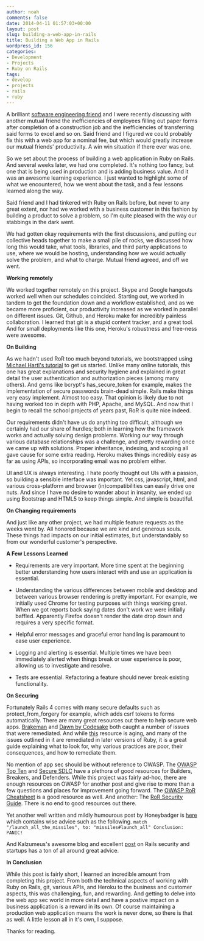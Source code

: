 ```yaml
---
author: noah
comments: false
date: 2014-04-11 01:57:03+00:00
layout: post
slug: building-a-web-app-in-rails
title: Building a Web App in Rails
wordpress_id: 156
categories:
- Development
- Projects
- Ruby on Rails
tags:
- develop
- projects
- rails
- ruby
---
```


A brilliant [software engineering friend](http://blaedj.github.io/) and I were recently discussing with another mutual friend the inefficiencies of employees filling out paper forms after completion of a construction job and the inefficiencies of transferring said forms to excel and so on. Said friend and I figured we could probably fix this with a web app for a nominal fee, but which would greatly increase our mutual friends' productivity. A win win situation if there ever was one.

So we set about the process of building a web application in Ruby on Rails. And several weeks later, we had one completed. It's nothing too fancy, but one that is being used in production and is adding business value. And it was an awesome learning experience. I just wanted to highlight some of what we encountered, how we went about the task, and a few lessons learned along the way.

Said friend and I had tinkered with Ruby on Rails before, but never to any great extent, nor had we worked with a business customer in this fashion by building a product to solve a problem, so I'm quite pleased with the way our stabbings in the dark went.

We had gotten okay requirements with the first discussions, and putting our collective heads together to make a small pile of rocks, we discussed how long this would take, what tools, libraries, and third party applications to use, where we would be hosting, understanding how we would actually solve the problem, and what to charge. Mutual friend agreed, and off we went.

**Working remotely**

We worked together remotely on this project. Skype and Google hangouts worked well when our schedules coincided. Starting out, we worked in tandem to get the foundation
down and a workflow established, and as we became more proficient, our productivity increased as we worked in parallel on different issues. Git, Github, and Heroku make for incredibly painless collaboration. I learned that git is a stupid content tracker, and a great tool. And for small deployments like this one, Heroku's robustness and free-ness were awesome.

**On Building**

As we hadn't used RoR too much beyond tutorials, we bootstrapped using [Michael Hartl's tutorial](http://ruby.railstutorial.org/) to get us started. Unlike many online tutorials, this one has great explanations and security hygiene and explained in great detail the user authentication and authorization pieces (among many others). And gems like bcrypt's has_secure_token for example, makes the implementation of secure passwords brain-dead simple. Rails make things very easy implement. Almost too easy. That opinion is likely due to not having worked too in depth with PHP, Apache, and MySQL. And now that I begin to recall the school projects of years past, RoR is quite nice indeed.

Our requirements didn't have us do anything too difficult, although we certainly had our share of hurdles; both in learning how the framework works and actually solving design problems. Working our way through various database relationships was a challenge, and pretty rewarding once we came up with solutions. Proper inheritance, indexing, and scoping all gave cause for some extra reading. Heroku makes things incredibly easy as far as using APIs, so incorporating email was no problem either.

UI and UX is always interesting. I hate poorly thought out UIs with a passion, so building a sensible interface was important. Yet css, javascript, html, and various cross-platform and browser (in)compatibilities can easily drive one nuts. And since I have no desire to wander about in insanity, we ended up using Bootstrap and HTML5 to keep things simple. And simple is beautiful.

**On Changing requirements**

And just like any other project, we had multiple feature requests as the weeks went by. All honored because we are kind and generous souls. These things had impacts on our initial estimates, but understandably so from our wonderful customer's perspective.

**A Few Lessons Learned**



	
  * Requirements are very important. More time spent at the beginning better understanding how users interact with and use an application is essential.

	
  * Understanding the various differences between mobile and desktop and between various browser rendering is pretty important. For example, we initially used Chrome for testing purposes with things working great. When we got reports back saying dates don't work we were initially baffled. Apparently Firefox doesn't render the date drop down and requires a very specific format.

	
  * Helpful error messages and graceful error handling is paramount to ease user experience.

	
  * Logging and alerting is essential. Multiple times we have been immediately alerted when things break or user experience is poor, allowing us to investigate and resolve.

	
  * Tests are essential. Refactoring a feature should never break existing functionality.



**On Securing**

Fortunately Rails 4 comes with many secure defaults such as protect_from_forgery for example, which adds csrf tokens to forms automatically. There are many great resources out there to help secure web apps. [Brakeman](http://brakemanscanner.org/) and [Dawn by Codesake](https://github.com/codesake/codesake-dawn) both caught a number of issues that were remediated. And while [this](https://www.owasp.org/images/8/89/Rails_Security_2.pdf) resource is aging, and many of the issues outlined in it are remediated in later versions of Ruby, it is a great guide explaining what to look for, why various practices are poor, their consequences, and how to remediate them.

No mention of app sec should be without reference to OWASP. The [OWASP Top Ten](https://www.owasp.org/index.php/Category:OWASP_Top_Ten_Project) and [Secure SDLC](https://www.owasp.org/index.php/Secure_SDLC_Cheat_Sheet) have a plethora of good resources for Builders, Breakers, and Defenders. While this project was fairly ad-hoc, there are enough resources on OWASP for another post and give rise to more than a few questions and places for improvement going forward. The [OWASP RoR Cheatsheet](https://www.owasp.org/index.php/Ruby_on_Rails_Cheatsheet) is a good resource as well. And another: The [RoR Security Guide](http://guides.rubyonrails.org/security.html). There is no end to good resources out there.

Yet another well written and mildly humourous post by Honeybadger is [here](http://www.honeybadger.io/blog/guides/2013/03/09/ruby-security-tutorial-and-rails-security-guide) which contains wise advice such as the following. 
`match "/launch_all_the_missiles", to: "missiles#launch_all"
Conclusion: PANIC!`

And Kalzumeus's awesome blog and excellent [post](http://www.kalzumeus.com/2013/01/31/what-the-rails-security-issue-means-for-your-startup/) on Rails security and startups has a ton of all around great advice. 

**In Conclusion**

While this post is fairly short, I learned an incredible amount from completing this project. From both the technical aspects of working with Ruby on Rails, git, various APIs, and Heroku to the business and customer aspects, this was challenging, fun, and rewarding. And getting to delve into the web app sec world in more detail and have a postive impact on a business application is a reward in its own. Of course maintaining a production web application means the work is never done, so there is that as well. A little lesson all in it's own, I suppose.

Thanks for reading.
